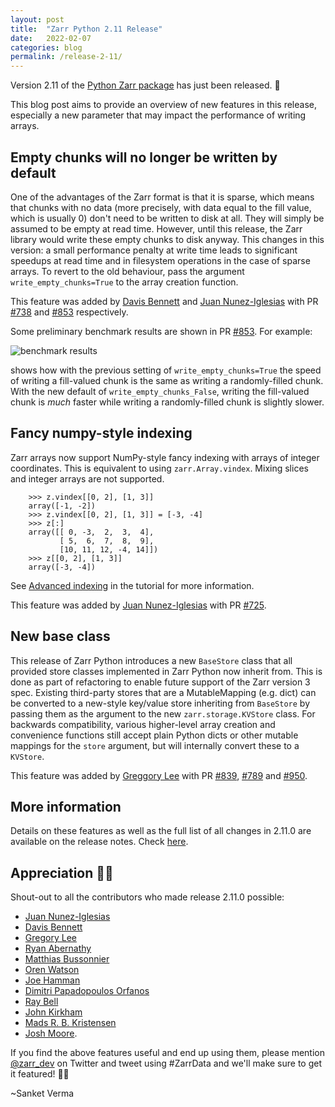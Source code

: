 ```yaml
---
layout: post
title:  "Zarr Python 2.11 Release"
date:   2022-02-07
categories: blog
permalink: /release-2-11/
---
```


Version 2.11 of the [Python Zarr package](https://zarr.readthedocs.io/en/stable/) has just been released. 🎉 

This blog post aims to provide an overview of new features in this release, especially a new parameter that may impact the performance of writing arrays.


## Empty chunks will no longer be written by default

One of the advantages of the Zarr format is that it is sparse, which means that
chunks with no data (more precisely, with data equal to the fill value, which
is usually 0) don't need to be written to disk at all. They will simply be
assumed to be empty at read time. However, until this release, the Zarr library
would write these empty chunks to disk anyway. This changes in this version: a
small performance penalty at write time leads to significant speedups at read
time and in filesystem operations in the case of sparse arrays. To revert to
the old behaviour, pass the argument ``write_empty_chunks=True`` to the array
creation function.

This feature was added by [Davis Bennett](https://github.com/jni) and [Juan Nunez-Iglesias](https://github.com/jni)
with PR [#738](https://github.com/zarr-developers/zarr-python/issues/738) and [#853](https://github.com/zarr-developers/zarr-python/issues/853) respectively.

Some preliminary benchmark results are shown in PR [#853](https://github.com/zarr-developers/zarr-python/pull/853#issuecomment-988245713). For example:

![benchmark results](https://user-images.githubusercontent.com/3805136/145100731-95ea83c5-da54-4950-8849-4df157c1a081.png)

shows how with the previous setting of `write_empty_chunks=True` the speed of
writing a fill-valued chunk is the same as writing a randomly-filled chunk.
With the new default of `write_empty_chunks_False`, writing the fill-valued
chunk is *much* faster while writing a randomly-filled chunk is slightly
slower.

## Fancy numpy-style indexing

Zarr arrays now support NumPy-style fancy indexing with arrays of integer
coordinates. This is equivalent to using ``zarr.Array.vindex``. Mixing slices and
integer arrays are not supported.

```
    >>> z.vindex[[0, 2], [1, 3]]
    array([-1, -2])
    >>> z.vindex[[0, 2], [1, 3]] = [-3, -4]
    >>> z[:]
    array([[ 0, -3,  2,  3,  4],
           [ 5,  6,  7,  8,  9],
           [10, 11, 12, -4, 14]])
    >>> z[[0, 2], [1, 3]]
    array([-3, -4])
```

See [Advanced indexing](https://zarr.readthedocs.io/en/stable/tutorial.html#advanced-indexing) in the tutorial for more information.

This feature was added by [Juan Nunez-Iglesias](https://github.com/jni) with PR [#725](https://github.com/zarr-developers/zarr-python/issues/725).

## New base class

This release of Zarr Python introduces a new ``BaseStore`` class that all
provided store classes implemented in Zarr Python now inherit from. This is
done as part of refactoring to enable future support of the Zarr version 3
spec. Existing third-party stores that are a MutableMapping (e.g. dict) can be
converted to a new-style key/value store inheriting from ``BaseStore`` by
passing them as the argument to the new ``zarr.storage.KVStore`` class. For
backwards compatibility, various higher-level array creation and convenience
functions still accept plain Python dicts or other mutable mappings for the
``store`` argument, but will internally convert these to a ``KVStore``.

This feature was added by [Greggory Lee](https://github.com/grlee77) with PR
[#839](https://github.com/zarr-developers/zarr-python/issues/839),
[#789](https://github.com/zarr-developers/zarr-python/issues/789) and
[#950](https://github.com/zarr-developers/zarr-python/issues/950).

## More information

Details on these features as well as the full list of all changes in 2.11.0 are available on the release notes. Check [here](https://zarr.readthedocs.io/en/stable/release.html#release-2-11-0).

## Appreciation 🙌🏻

Shout-out to all the contributors who made release 2.11.0 possible: 
- [Juan Nunez-Iglesias](https://github.com/jni) 
- [Davis Bennett](https://github.com/d-v-b) 
- [Gregory Lee](https://github.com/grlee77) 
- [Ryan Abernathy](https://github.com/rabernat) 
- [Matthias Bussonnier](https://github.com/Carreau) 
- [Oren Watson](https://github.com/orenwatson) 
- [Joe Hamman](https://github.com/jhamman) 
- [Dimitri Papadopoulos Orfanos](https://github.com/DimitriPapadopoulos) 
- [Ray Bell](https://github.com/raybellwaves) 
- [John Kirkham](https://github.com/jakirkham) 
- [Mads R. B. Kristensen](https://github.com/madsbk) 
- [Josh Moore](https://github.com/joshmoore).

If you find the above features useful and end up using them, please mention [@zarr_dev](https://twitter.com/zarr_dev) on Twitter and tweet using #ZarrData and we'll make sure to get it featured! ✌🏻

~Sanket Verma
